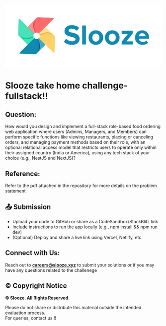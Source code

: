![Logo](./public/FFFFFF-1.png)
# Slooze take home challenge-fullstack!!

## Question:

How would you design and implement a full-stack role-based food ordering web application where users (Admins, Managers, and Members) can perform specific functions like viewing restaurants, placing or canceling orders, and managing payment methods based on their role, with an optional relational access model that restricts users to operate only within their assigned country (India or America), using any tech stack of your choice (e.g., NestJS and NextJS)?

## Reference:

Refer to the pdf attached in the repository for more details on the problem statement

## 📤 Submission
- Upload your code to GitHub or share as a CodeSandbox/StackBlitz link
- Include instructions to run the app locally (e.g., npm install && npm run dev)
- (Optional) Deploy and share a live link using Vercel, Netlify, etc.

## Connect with Us:

Reach out to **[careers@slooze.xyz](mailto:careers@slooze.xyz)** to submit your solutions or if you may have any questions related to the challenege

## © Copyright Notice

**© Slooze. All Rights Reserved.**

Please do not share or distribute this material outside the intended evaluation process.  
For queries, contact us !!
